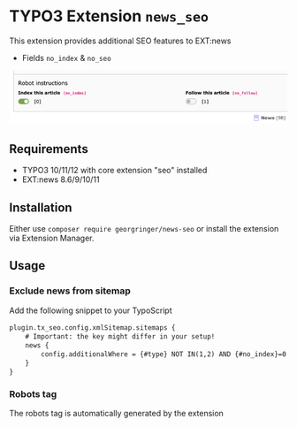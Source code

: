 # TYPO3 Extension `news_seo`

This extension provides additional SEO features to EXT:news

- Fields `no_index` & `no_seo`

![Backend record](Resources/Public/Screeenshots/robots-instructions.png)

## Requirements

- TYPO3 10/11/12 with core extension "seo" installed
- EXT:news 8.6/9/10/11

## Installation

Either use `composer require georgringer/news-seo` or install the extension via Extension Manager.

## Usage

### Exclude news from sitemap

Add the following snippet to your TypoScript

```typo3_typoscript
plugin.tx_seo.config.xmlSitemap.sitemaps {
    # Important: the key might differ in your setup!
    news {
        config.additionalWhere = {#type} NOT IN(1,2) AND {#no_index}=0
    }
}
```

### Robots tag

The robots tag is automatically generated by the extension